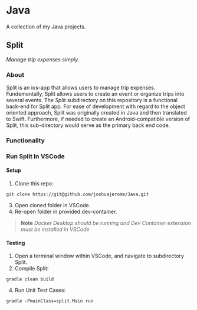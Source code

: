 # Java

A collection of my Java projects.

## Split

_Manage trip expenses simply._

### About

Split is an ios-app that allows users to manage trip expenses. Fundementally, Split allows users to create an event or organize trips into several events. The _Split_ subdirectory on this repository is a functional back-end for Split app. For ease of development with regard to the object oriented approach, Split was originally created in Java and then translated to Swift. Furthermore, if needed to create an Android-compatible version of Split, this sub-directory would serve as the primary back end code.

### Functionality

### Run Split In VSCode

#### Setup
1. Clone this repo: 
```
git clone https://git@github.com/joshuajerome/Java.git
```
3. Open cloned folder in VSCode.
4. Re-open folder in provided dev-container.
>__Note__
>_Docker Desktop should be running and Dev Container extension must be installed in VSCode_

#### Testing
1. Open a terminal window within VSCode, and navigate to subdirectory Split.
2. Compile Split:
```
gradle clean build
```
4. Run Unit Test Cases:
```
gradle -PmainClass=split.Main run
```






